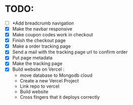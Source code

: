 
# TODO:

 - [ ] *Add breadcrumb navigation
 - [x] Make the navbar responsive
 - [x] Make coupon codes work in checkout
 - [x] Finish the checkout page
 - [x] Make a order tracking page
 - [x] Send a mail with the tracking page url to confirm order
 - [x] Put page metadata
 - [x] Make the tracking page
 - [x] Build website on Vercel :
    * move database to Mongodb cloud
    * Create a new Vercel Project
    * Link repo to vercel
    * Build website
    * Cross fingers that it deploys correctly
